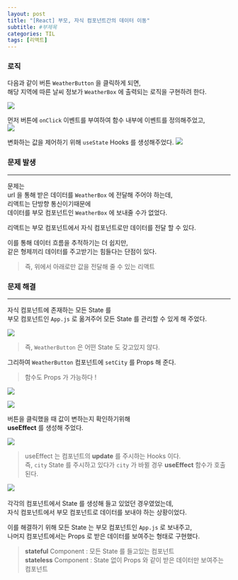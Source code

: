 ```yaml
---
layout: post
title: "[React] 부모, 자식 컴포넌트간의 데이터 이동"
subtitle: #부제목
categories: TIL
tags: [리액트]
---
```


### 로직
다음과 같이 버튼 `WeatherButton` 을 클릭하게 되면,<br>
해당 지역에 따른 날씨 정보가 `WeatherBox` 에 출력되는 로직을 구현하려 한다.

![](https://img1.daumcdn.net/thumb/R1280x0/?scode=mtistory2&fname=https%3A%2F%2Fblog.kakaocdn.net%2Fdn%2FbDEsnK%2FbtrYdiwqSOK%2F9IKjs0HVNNUWCicXxLuBK1%2Fimg.png)

먼저 버튼에 `onClick` 이벤트를 부여하여 함수 내부에 이벤트를 정의해주었고,<br>
![](https://img1.daumcdn.net/thumb/R1280x0/?scode=mtistory2&fname=https%3A%2F%2Fblog.kakaocdn.net%2Fdn%2FbLYCnu%2FbtrYkFp1UBI%2FJKoOzSNBJLjukJfBqHtOIK%2Fimg.png)

변화하는 값을 제어하기 위해 `useState` Hooks 를 생성해주었다. 
![](https://img1.daumcdn.net/thumb/R1280x0/?scode=mtistory2&fname=https%3A%2F%2Fblog.kakaocdn.net%2Fdn%2FegBPM7%2FbtrYe0oW7xm%2FDKaWq1tXMhzoJLrXJuf9E0%2Fimg.png)

### 문제 발생
---

문제는<br>
url 을 통해 받은 데이터를 `WeatherBox` 에 전달해 주어야 하는데,<br>
리액트는 단방향 통신이기때문에<br>
데이터를 부모 컴포넌트인 `WeatherBox` 에 보내줄 수가 없었다.

리액트는 부모 컴포넌트에서 자식 컴포넌트로만 데이터를 전달 할 수 있다.<br>

이를 통해 데이터 흐름을 추적하기는 더 쉽지만,<br>
같은 형제끼리 데이터를 주고받기는 힘들다는 단점이 있다.

> 즉, 위에서 아래로만 값을 전달해 줄 수 있는 리액트

### 문제 해결
---

자식 컴포넌트에 존재하는 모든 State 를<br>
부모 컴포넌트인 `App.js` 로 옮겨주어 모든 State 를 관리할 수 있게 해 주었다.

![](https://img1.daumcdn.net/thumb/R1280x0/?scode=mtistory2&fname=https%3A%2F%2Fblog.kakaocdn.net%2Fdn%2FcU6FxD%2FbtrYqSb7e5D%2FMmWPb1gzRKHFoRclXFkJT0%2Fimg.png)

> 즉, `WeatherButton` 은 어떤 State 도 갖고있지 않다.

그리하여 `WeatherButton` 컴포넌트에 `setCity` 를 Props 해 준다.

> 함수도 Props 가 가능하다 !

![](https://img1.daumcdn.net/thumb/R1280x0/?scode=mtistory2&fname=https%3A%2F%2Fblog.kakaocdn.net%2Fdn%2Fr6z0k%2FbtrYqz47GqX%2Fvz3JLCq61OWcXpuCczMgh0%2Fimg.png)

![](https://img1.daumcdn.net/thumb/R1280x0/?scode=mtistory2&fname=https%3A%2F%2Fblog.kakaocdn.net%2Fdn%2FcyY0R3%2FbtrYqu3Tp9n%2FFkkv9D1SRWA1kWAP5k0Imk%2Fimg.png)

버튼을 클릭했을 때 값이 변하는지 확인하기위해<bR>
**useEffect** 를 생성해 주었다.

![](https://img1.daumcdn.net/thumb/R1280x0/?scode=mtistory2&fname=https%3A%2F%2Fblog.kakaocdn.net%2Fdn%2FGdDHY%2FbtrYqSb9eoQ%2FsG2PJrpokxnrscuovWD7Xk%2Fimg.png)

> useEffect 는 컴포넌트의 **update** 를 주시하는 Hooks 이다.<br>
즉, `city` State 를 주시하고 있다가 `city` 가 바뀔 경우 **useEffect** 함수가 호출된다.

![](https://blog.kakaocdn.net/dn/11u1a/btrYr9qRqBg/F1349gnVQ1Y50ck6diSAM1/img.gif)
<br>
<br>
각각의 컴포넌트에서 State 를 생성해 들고 있었던 경우였었는데,<br>
자식 컴포넌트에서 부모 컴포넌트로 데이터를 보내야 하는 상황이었다.

이를 해결하기 위해 모든 State 는 부모 컴포넌트인 `App.js` 로 보내주고,<br>
나머지 컴포넌트에서는 Props 로 받은 데이터를 보여주는 형태로 구현했다.

> **stateful** Component : 모든 State 를 들고있는 컴포넌트<bR>
**stateless** Component : State 없이 Props 와 같이 받은 데이터만 보여주는 컴포넌트